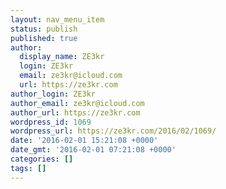 ```yaml
---
layout: nav_menu_item
status: publish
published: true
author:
  display_name: ZE3kr
  login: ZE3kr
  email: ze3kr@icloud.com
  url: https://ze3kr.com
author_login: ZE3kr
author_email: ze3kr@icloud.com
author_url: https://ze3kr.com
wordpress_id: 1069
wordpress_url: https://ze3kr.com/2016/02/1069/
date: '2016-02-01 15:21:08 +0000'
date_gmt: '2016-02-01 07:21:08 +0000'
categories: []
tags: []
---
```


